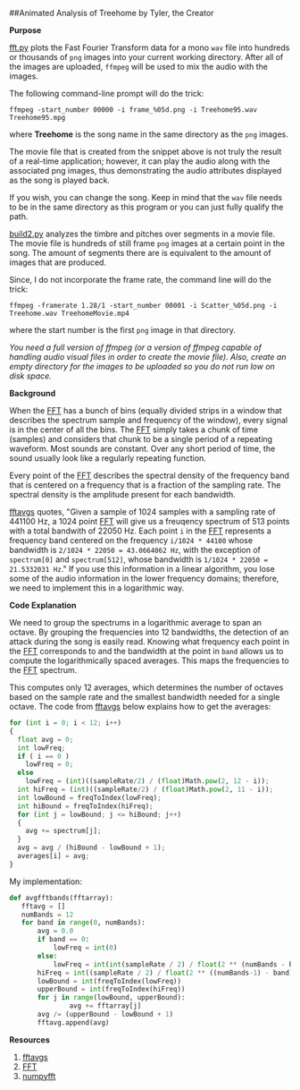 ##Animated Analysis of Treehome by Tyler, the Creator

**Purpose**

[fft.py] plots the Fast Fourier Transform data for a mono ```wav``` file into hundreds
or thousands of ```png``` images into your current working directory. After all of the
images are uploaded, ```ffmpeg``` will be used to mix the audio with the images. 

The following command-line prompt will do the trick:
```
ffmpeg -start_number 00000 -i frame_%05d.png -i Treehome95.wav Treehome95.mpg
```
where **Treehome** is the song name in the same directory as the ```png``` images.

The movie file that is created from the snippet above is not truly the result of a 
real-time application; however, it can play the audio along with the associated png 
images, thus demonstrating the audio attributes displayed as the song is played back. 

If you wish, you can change the song. Keep in mind that the ```wav``` file needs to be
in the same directory as this program or you can just fully qualify the path.


[build2.py] analyzes the timbre and pitches over segments in a movie file. The movie file is hundreds 
of still frame ```png``` images at a certain point in the song. The amount of segments there are is 
equivalent to the amount of images that are produced. 

Since, I do not incorporate the frame rate, the command line will do the trick:
```
ffmpeg -framerate 1.28/1 -start_number 00001 -i Scatter_%05d.png -i Treehome.wav TreehomeMovie.mp4
```
where the start number is the first ```png``` image in that directory.


*You need a full version of ffmpeg (or a version of ffmpeg capable of handling audio 
visual files in order to create the movie file). Also, create an empty directory for
the images to be uploaded so you do not run low on disk space.*

**Background**

When the [FFT] has a bunch of bins (equally divided strips in a window that describes the spectrum sample and frequency of the window), every signal is in the center of all the bins. The [FFT] simply takes a chunk of time (samples) and considers that chunk to be a single period of a repeating waveform. Most sounds are constant. Over any short period of time, the sound usually look like a regularly repeating function.

Every point of the [FFT] describes the spectral density of the frequency band that is centered on a frequency that is a fraction of the sampling rate. The spectral density is the amplitude present for each bandwidth. 

[fftavgs] quotes, "Given a sample of 1024 samples with a sampling rate of 441100 Hz, a 1024 point [FFT] will give
us a freuqency spectrum of 513 points with a total bandwith of 22050 Hz. Each point ```i``` in the
[FFT] represents a frequency band centered on the frequency ```i/1024 * 44100``` whose bandwidth is 
```2/1024 * 22050 = 43.0664062 Hz```, with the exception of ```spectrum[0]``` and ```spectrum[512]```,
whose bandwidth is ```1/1024 * 22050 = 21.5332031 Hz```." If you use this information in a linear algorithm,
you lose some of the audio information in the lower frequency domains; therefore, we need to implement
this in a logarithmic way.

**Code Explanation**

We need to group the spectrums in a logarithmic average to span an octave. By grouping the frequencies
into 12 bandwidths, the detection of an attack during the song is easily read. Knowing what frequency 
each point in the [FFT] corresponds to and the bandwidth at the point in ```band``` allows
us to compute the logarithmically spaced averages. This maps the frequencies to the [FFT] spectrum.

This computes only 12 averages, which determines the number of octaves based on the sample rate and the 
smallest bandwidth needed for a single octave. The code from [fftavgs] below explains how to get the averages:

```python
for (int i = 0; i < 12; i++)
{
  float avg = 0;
  int lowFreq;
  if ( i == 0 ) 
    lowFreq = 0;
  else
    lowFreq = (int)((sampleRate/2) / (float)Math.pow(2, 12 - i));
  int hiFreq = (int)((sampleRate/2) / (float)Math.pow(2, 11 - i));
  int lowBound = freqToIndex(lowFreq);
  int hiBound = freqToIndex(hiFreq);
  for (int j = lowBound; j <= hiBound; j++)
  {
    avg += spectrum[j];
  }
  avg = avg / (hiBound - lowBound + 1);
  averages[i] = avg;
}
```

My implementation:
 ```python
def avgfftbands(fftarray):
    fftavg = []
    numBands = 12
    for band in range(0, numBands):
        avg = 0.0
        if band == 0:
            lowFreq = int(0)
        else:
            lowFreq = int(int(sampleRate / 2) / float(2 ** (numBands - band)))		  
        hiFreq = int((sampleRate / 2) / float(2 ** ((numBands-1) - band)))
        lowBound = int(freqToIndex(lowFreq))
        upperBound = int(freqToIndex(hiFreq))
        for j in range(lowBound, upperBound):
                avg += fftarray[j]			
        avg /= (upperBound - lowBound + 1)
        fftavg.append(avg)
 ```

**Resources**

1. [fftavgs]
2. [FFT]
3. [numpyfft]

[numpyfft]: http://docs.scipy.org/doc/numpy/reference/generated/numpy.fft.fft.html
[fftavgs]: http://code.compartmental.net/2007/03/21/fft-averages/comment-page-1/
[FFT]: https://www.youtube.com/watch?v=tqcZrPMi4nk
[fft.py]: https://github.com/JoePaxton/ResearchModule3/blob/master/fft.py
[build2.py]: https://github.com/JoePaxton/ResearchModule3/blob/master/build2.py
